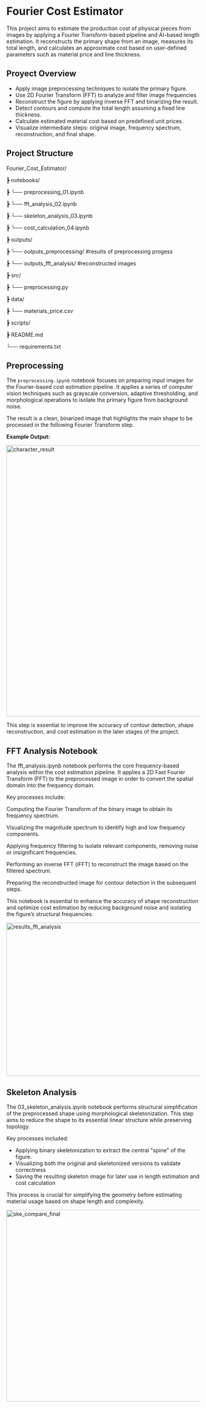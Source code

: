 # Fourier Cost Estimator

This project aims to estimate the production cost of physical pieces from images by applying a Fourier Transform-based pipeline and AI-based length estimation. It reconstructs the primary shape from an image, measures its total length, and calculates an approximate cost based on user-defined parameters such as material price and line thickness.

## Proyect Overview

- Apply image preprocessing techniques to isolate the primary figure.
- Use 2D Fourier Transform (FFT) to analyze and filter image frequencies
- Reconstruct the figure by applying inverse FFT and binarizing the result.
- Detect contours and compute the total length assuming a fixed line thickness.
- Calculate estimated material cost based on predefined unit prices.
- Visualize intermediate steps: original image, frequency spectrum, reconstruction, and final shape.

## Project Structure  

Fourier_Cost_Estimator/

┣ notebooks/

┣  └── preprocessing_01.ipynb

┣  └── fft_analysis_02.ipynb

┣  └── skeleton_analysis_03.ipynb

┣  └── cost_calculation_04.ipynb

┣ outputs/

┣  └── outputs_preprocessing/ #results of preprocessing progess

┣  └── outputs_fft_analysis/ #reconstructed images

┣ src/

┣  └── preprocessing.py

┣  data/

┣  └── materials_price.csv

┣  scripts/

┣ README.md

└── requirements.txt

## Preprocessing 

The `preprocessing.ipynb` notebook focuses on preparing input images for the Fourier-based cost estimation pipeline. It applies a series of computer vision techniques such as grayscale conversion, adaptive thresholding, and morphological operations to isolate the primary figure from background noise.

The result is a clean, binarized image that highlights the main shape to be processed in the following Fourier Transform step.

**Example Output:**

<img width="645" height="707" alt="character_result" src="https://github.com/user-attachments/assets/8656ac83-8e6b-41ec-bc53-bb2fea88d8a0" />

This step is essential to improve the accuracy of contour detection, shape reconstruction, and cost estimation in the later stages of the project.

## FFT Analysis Notebook

The fft_analysis.ipynb notebook performs the core frequency-based analysis within the cost estimation pipeline. It applies a 2D Fast Fourier Transform (FFT) to the preprocessed image in order to convert the spatial domain into the frequency domain.

Key processes include:

Computing the Fourier Transform of the binary image to obtain its frequency spectrum.

Visualizing the magnitude spectrum to identify high and low frequency components.

Applying frequency filtering to isolate relevant components, removing noise or insignificant frequencies.

Performing an inverse FFT (iFFT) to reconstruct the image based on the filtered spectrum.

Preparing the reconstructed image for contour detection in the subsequent steps.

This notebook is essential to enhance the accuracy of shape reconstruction and optimize cost estimation by reducing background noise and isolating the figure’s structural frequencies.

<img width="1000" height="400" alt="results_fft_analysis" src="https://github.com/user-attachments/assets/739d022f-86d1-4f92-8acc-b3e13ca03803" />


## Skeleton Analysis

The 03_skeleton_analysis.ipynb notebook performs structural simplification of the preprocessed shape using morphological skeletonization. This step aims to reduce the shape to its essential linear structure while preserving topology.

Key processes included:

- Applying binary skeletonization to extract the central "spine" of the figure.
- Visualizing both the original and skeletonized versions to validate correctness
- Saving the resulting skeleton image for later use in length estimation and cost calculation

This process is crucial for simplifying the geometry before estimating material usage based on shape length and complexity.

<img width="1000" height="500" alt="ske_compare_final" src="https://github.com/user-attachments/assets/af97cc33-b99e-4a2a-992e-535a40f92b8a" />



